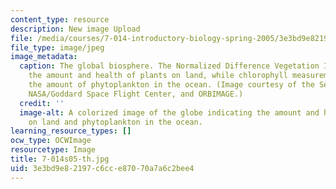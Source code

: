 ```yaml
---
content_type: resource
description: New image Upload
file: /media/courses/7-014-introductory-biology-spring-2005/3e3bd9e82197c6cce87070a7a6c2bee4_7-014s05-th.jpg
file_type: image/jpeg
image_metadata:
  caption: The global biosphere. The Normalized Difference Vegetation Index measures
    the amount and health of plants on land, while chlorophyll measurements indicate
    the amount of phytoplankton in the ocean. (Image courtesy of the SeaWiFS Project,
    NASA/Goddard Space Flight Center, and ORBIMAGE.)
  credit: ''
  image-alt: A colorized image of the globe indicating the amount and health of plants
    on land and phytoplankton in the ocean.
learning_resource_types: []
ocw_type: OCWImage
resourcetype: Image
title: 7-014s05-th.jpg
uid: 3e3bd9e8-2197-c6cc-e870-70a7a6c2bee4
---
```

